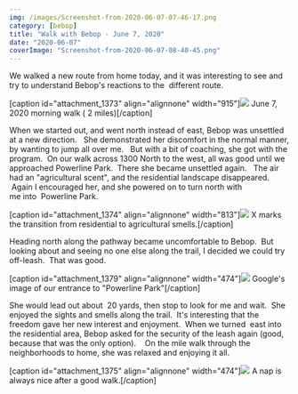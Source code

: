 ```yaml
---
img: /images/Screenshot-from-2020-06-07-07-46-17.png
category: [bebop]
title: "Walk with Bebop - June 7, 2020"
date: "2020-06-07"
coverImage: "Screenshot-from-2020-06-07-08-40-45.png"
---
```


We walked a new route from home today, and it was interesting to see and try to understand Bebop's reactions to the  different route.

\[caption id="attachment\_1373" align="alignnone" width="915"\][![](/images/Screenshot-from-2020-06-07-07-46-17.png)](http://blog.duanemcguire.com/wp-content/uploads/2020/06/Screenshot-from-2020-06-07-07-46-17.png) June 7, 2020 morning walk ( 2 miles)\[/caption\]

When we started out, and went north instead of east, Bebop was unsettled at a new direction.   She demonstrated her discomfort in the normal manner, by wanting to jump all over me.   But with a bit of coaching, she got with the program.  On our walk across 1300 North to the west, all was good until we approached Powerline Park.  There she became unsettled again.   The air had an "agricultural scent", and the residential landscape disappeared.   Again I encouraged her, and she powered on to turn north with me into  Powerline Park.

\[caption id="attachment\_1374" align="alignnone" width="813"\][![](/images/Screenshot-from-2020-06-07-08-08-23.png)](http://blog.duanemcguire.com/wp-content/uploads/2020/06/Screenshot-from-2020-06-07-08-08-23.png) X marks the transition from residential to agricultural smells.\[/caption\]

Heading north along the pathway became uncomfortable to Bebop.  But looking about and seeing no one else along the trail, I decided we could try off-leash.  That was good.

\[caption id="attachment\_1379" align="alignnone" width="474"\][![](/images/Screenshot-from-2020-06-07-08-40-45-1024x658.png)](http://blog.duanemcguire.com/wp-content/uploads/2020/06/Screenshot-from-2020-06-07-08-40-45.png) Google's image of our entrance to "Powerline Park"\[/caption\]

She would lead out about  20 yards, then stop to look for me and wait.  She enjoyed the sights and smells along the trail.  It's interesting that the freedom gave her new interest and enjoyment.  When we turned  east into the residential area, Bebop asked for the security of the leash again (good, because that was the only option).    On the mile walk through the neighborhoods to home, she was relaxed and enjoying it all.

\[caption id="attachment\_1375" align="alignnone" width="474"\][![](/images/2020-06-07-08.24.04-1024x715.jpg)](http://blog.duanemcguire.com/wp-content/uploads/2020/06/2020-06-07-08.24.04.jpg) A nap is always nice after a good walk.\[/caption\]
